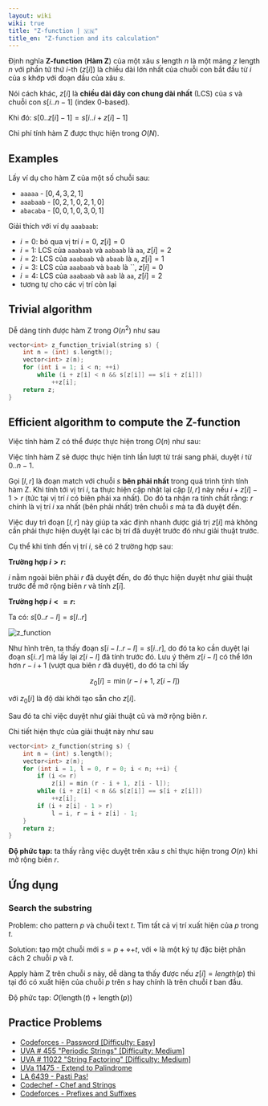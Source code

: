 ```yaml
---
layout: wiki
wiki: true
title: "Z-function | 🇻🇳"
title_en: "Z-function and its calculation"
---
```



Định nghĩa **Z-function** (**Hàm Z**) của một xâu $s$ length $n$ là một mảng $z$ length $n$ với phần tử thứ $i$-th ($z[i]$) là chiều dài lớn nhất của chuỗi con bắt đầu từ $i$ của $s$ khớp với đoạn đầu của xâu $s$.

Nói cách khác, $z[i]$ là **chiều dài dãy con chung dài nhất** (LCS) của $s$ và chuỗi con $s[i..n-1]$ (index $0$-based).

Khi đó: $s[0..z[i]-1] = s[i..i+z[i]-1]$

Chi phí tính hàm Z được thực hiện trong $O(N)$.

## Examples

Lấy ví dụ cho hàm Z của một số chuỗi sau:

* `aaaaa` - $[0, 4, 3, 2, 1]$
* `aaabaab` - $[0, 2, 1, 0, 2, 1, 0]$
* `abacaba` - $[0, 0, 1, 0, 3, 0, 1]$

Giải thích với ví dụ `aaabaab`: 
+ $i = 0$: bỏ qua vị trí $i = 0$, $z[i] = 0$
+ $i = 1$: LCS của `aaabaab` và `aabaab` là `aa`, $z[i] = 2$
+ $i = 2$: LCS của `aaabaab` và `abaab` là `a`, $z[i] = 1$
+ $i = 3$: LCS của `aaabaab` và `baab` là ``, $z[i] = 0$
+ $i = 4$: LCS của `aaabaab` và `aab` là `aa`, $z[i] = 2$
+ tương tự cho các vị trí còn lại

## Trivial algorithm

Dễ dàng tính được hàm Z trong $O(n^2)$ như sau

```cpp
vector<int> z_function_trivial(string s) {
	int n = (int) s.length();
	vector<int> z(n);
	for (int i = 1; i < n; ++i)
		while (i + z[i] < n && s[z[i]] == s[i + z[i]])
			++z[i];
	return z;
}
```

## Efficient algorithm to compute the Z-function

Việc tính hàm Z có thể được thực hiện trong $O(n)$ như sau:

Việc tính hàm Z sẽ được thực hiện tính lần lượt từ trái sang phải, duyệt $i$ từ $0..n-1$.

Gọi $[l, r]$ là đoạn match với chuỗi $s$ **bên phải nhất** trong quá trình tính tính hàm Z. Khi tính tới vị trí $i$, ta thực hiện cập nhật lại cặp $[l, r]$ này nếu $i + z[i] - 1 > r$ (tức tại vị trí $i$ có biên phải xa nhất). Do đó ta nhận ra tính chất rằng: $r$ chính là vị trí $i$ xa nhất (bên phải nhất) trên chuỗi $s$ mà ta đã duyệt đến.

Việc duy trì đoạn $[l, r]$ này giúp ta xác định nhanh được giá trị $z[i]$ mà không cần phải thực hiện duyệt lại các bị trí đã duyệt trước đó như giải thuật trước.

Cụ thể khi tính đến vị trí $i$, sẽ có 2 trường hợp sau:

**Trường hợp $i > r$:**

$i$ nằm ngoài biên phải $r$ đã duyệt đến, do đó thực hiện duyệt như giải thuật trước để mở rộng biên $r$ và tính $z[i]$.

**Trường hợp $i <= r$:**
  
Ta có: $s[0..r-l] = s[l..r]$


![z_function](https://i.imgur.com/d4HHNdK.png)


Như hình trên, ta thấy đoạn $s[i-l..r-l] = s[i..r]$, do đó ta ko cần duyệt lại đoạn $s[i..r]$ mà lấy lại $z[i-l]$ đã tính trước đó. Lưu ý thêm $z[i-l]$ có thể lớn hơn $r-i+1$ (vượt qua biên $r$ đã duyệt), do đó ta chỉ lấy

$$ z_0[i] = \min(r - i + 1,\; z[i-l]) $$

với $z_0[i]$ là độ dài khởi tạo sẵn cho $z[i]$.

Sau đó ta chỉ việc duyệt như giải thuật cũ và mở rộng biên $r$.

Chi tiết hiện thực của giải thuật này như sau

```cpp
vector<int> z_function(string s) {
	int n = (int) s.length();
	vector<int> z(n);
	for (int i = 1, l = 0, r = 0; i < n; ++i) {
		if (i <= r)
			z[i] = min (r - i + 1, z[i - l]);
		while (i + z[i] < n && s[z[i]] == s[i + z[i]])
			++z[i];
		if (i + z[i] - 1 > r)
			l = i, r = i + z[i] - 1;
	}
	return z;
}
```

**Độ phức tạp:** ta thấy rằng việc duyệt trên xâu $s$ chỉ thực hiện trong $O(n)$ khi mở rộng biên $r$.


## Ứng dụng

### Search the substring

Problem: cho pattern $p$ và chuỗi text $t$. Tìm tất cả vị trí xuất hiện của $p$ trong $t$.

Solution: tạo một chuỗi mới $s = p + \diamond + t$, với $\diamond$ là một ký tự đặc biệt phân cách 2 chuỗi $p$ và $t$.

Apply hàm Z trên chuỗi $s$ này, dễ dàng ta thấy được nếu $z[i] = length(p)$ thì tại đó có xuất hiện của chuỗi $p$ trên $s$ hay chính là trên chuỗi $t$ ban đầu.

Độ phức tạp: $O(\operatorname{length}(t) + \operatorname{length}(p))$


## Practice Problems

* [Codeforces - Password [Difficulty: Easy]](http://codeforces.com/problemset/problem/126/B)
* [UVA # 455 "Periodic Strings" [Difficulty: Medium]](http://uva.onlinejudge.org/index.php?option=onlinejudge&page=show_problem&problem=396)
* [UVA # 11022 "String Factoring" [Difficulty: Medium]](http://uva.onlinejudge.org/index.php?option=onlinejudge&page=show_problem&problem=1963)
* [UVa 11475 - Extend to Palindrome](http://uva.onlinejudge.org/index.php?option=com_onlinejudge&Itemid=8&category=24&page=show_problem&problem=2470)
* [LA 6439 - Pasti Pas!](https://icpcarchive.ecs.baylor.edu/index.php?option=com_onlinejudge&Itemid=8&category=588&page=show_problem&problem=4450)
* [Codechef - Chef and Strings](https://www.codechef.com/problems/CHSTR)
* [Codeforces - Prefixes and Suffixes](http://codeforces.com/problemset/problem/432/D)

